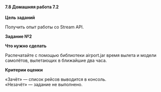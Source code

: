 #### 7.8 Домашняя работа 7.2

**Цель заданий**

Получить опыт работы со Stream API.

**Задание №2**

**Что нужно сделать**

Распечатайте с помощью библиотеки airport.jar время вылета и модели самолётов, вылетающих в ближайшие два часа.

**Критерии оценки**

«Зачёт» — список рейсов выводится в консоль.  
«Незачёт» — задание не выполнено.
